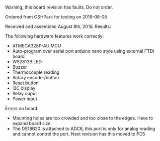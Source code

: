 Warning, this board revision has faults. Do not order.


Ordered from OSHPark for testing on 2016-08-05

Received and assembled August 8th, 2016. Results:

The following hardware features work correctly:

- ATMEGA328P-AU MCU
- Auto-program over serial port arduino nano style using external FTDI board
- WS2812B LED
- Buzzer
- Thermocouple reading
- Rotary encoder/button
- Reset button
- I2C display
- Relay ouput
- Power input

Errors on board:

- Mounting holes are too crowded and too close to the edges. Have to expand board size
- The DS18B20 is attached to ADC6, this port is only for analog reading and cannot control the port. Next revision has this moved to PD5
